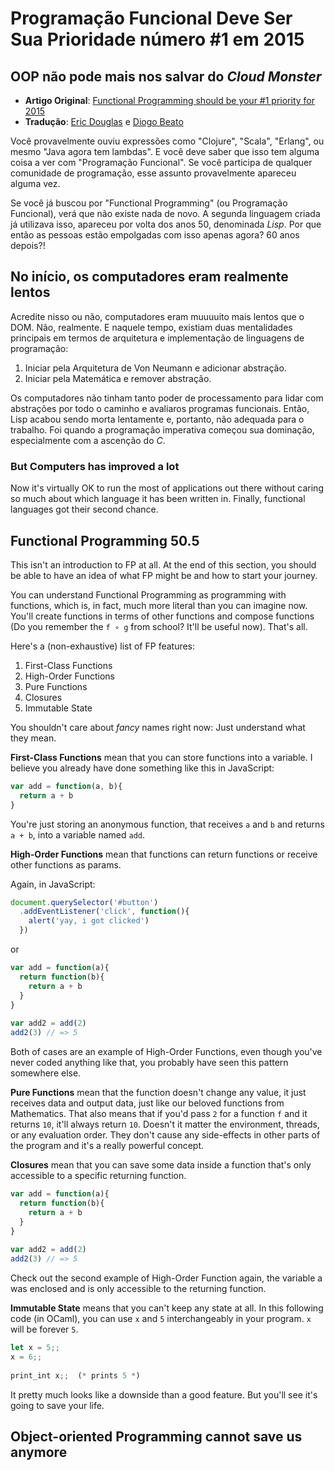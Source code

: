 # Programação Funcional Deve Ser Sua Prioridade número #1 em 2015
## OOP não pode mais nos salvar do *Cloud Monster*

* **Artigo Original**: [Functional Programming should be your #1 priority for 2015](https://medium.com/@jugoncalves/functional-programming-should-be-your-1-priority-for-2015-47dd4641d6b9)
* **Tradução**: [Eric Douglas](https://github.com/ericdouglas) e [Diogo Beato](https://github.com/diogobeato)

Você provavelmente ouviu expressões como "Clojure", "Scala", "Erlang", ou mesmo "Java agora tem lambdas". E você deve saber que isso tem alguma coisa a ver com "Programação Funcional". Se você participa de qualquer comunidade de programação, esse assunto provavelmente apareceu alguma vez.

Se você já buscou por "Functional Programming" (ou Programação Funcional), verá que não existe nada de novo. A segunda linguagem criada já utilizava isso, apareceu por volta dos anos 50, denominada *Lisp*. Por que então as pessoas estão empolgadas com isso apenas agora? 60 anos depois?!

## No início, os computadores eram realmente lentos

Acredite nisso ou não, computadores eram muuuuito mais lentos que o DOM. Não, realmente. E naquele tempo, existiam duas mentalidades principais em termos de arquitetura e implementação de linguagens de programação:

1. Iniciar pela Arquitetura de Von Neumann e adicionar abstração.
1. Iniciar pela Matemática e remover abstração.

Os computadores não tinham tanto poder de processamento para lidar com abstrações por todo o caminho e avaliaros programas funcionais. Então, Lisp acabou sendo morta lentamente e, portanto, não adequada para o trabalho. Foi quando a programação imperativa começou sua dominação, especialmente com a ascenção do *C*.

### But Computers has improved a lot

Now it's virtually OK to run the most of applications out there without caring so much about which language it has been written in. Finally, functional languages got their second chance.

## Functional Programming 50.5

This isn't an introduction to FP at all. At the end of this section, you should be able to have an idea of what FP might be and how to start your journey.

You can understand Functional Programming as programming with functions, which is, in fact, much more literal than you can imagine now. You'll create functions in terms of other functions and compose functions (Do you remember the `f ∘ g` from school? It'll be useful now). That's all.

Here's a (non-exhaustive) list of FP features:

1. First-Class Functions
1. High-Order Functions
1. Pure Functions
1. Closures
1. Immutable State

You shouldn't care about *fancy* names right now: Just understand what they mean.

**First-Class Functions** mean that you can store functions into a variable. I believe you already have done something like this in JavaScript:

```js
var add = function(a, b){
  return a + b
}
```

You're just storing an anonymous function, that receives `a` and `b` and returns `a + b`, into a variable named `add`.

**High-Order Functions** mean that functions can return functions or receive other functions as params.

Again, in JavaScript:

```js
document.querySelector('#button')
  .addEventListener('click', function(){
    alert('yay, i got clicked')
  }) 
```

or

```js
var add = function(a){
  return function(b){
    return a + b
  }
}
 
var add2 = add(2)
add2(3) // => 5 
```

Both of cases are an example of High-Order Functions, even though you've never coded anything like that, you probably have seen this pattern somewhere else.

**Pure Functions** mean that the function doesn't change any value, it just receives data and output data, just like our beloved functions from Mathematics. That also means that if you'd pass `2` for a function `f` and it returns `10`, it'll always return `10`. Doesn't it matter the environment, threads, or any evaluation order. They don't cause any side-effects in other parts of the program and it's a really powerful concept.

**Closures** mean that you can save some data inside a function that's only accessible to a specific returning function.

```js
var add = function(a){
  return function(b){
    return a + b
  }
}
 
var add2 = add(2)
add2(3) // => 5 
```

Check out the second example of High-Order Function again, the variable a was enclosed and is only accessible to the returning function.

**Immutable State** means that you can't keep any state at all. In this following code (in OCaml), you can use `x` and `5` interchangeably in your program. `x` will be forever `5`.

```js
let x = 5;;
x = 6;;
 
print_int x;;  (* prints 5 *)

```

It pretty much looks like a downside than a good feature. But you'll see it's going to save your life.

## Object-oriented Programming cannot save us anymore